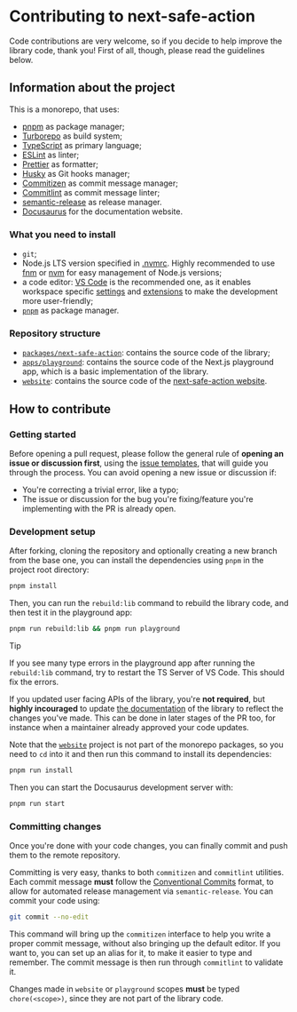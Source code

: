 # Contributing to next-safe-action

Code contributions are very welcome, so if you decide to help improve the library code, thank you! First of all, though, please read the guidelines below.

## Information about the project

This is a monorepo, that uses:

- [pnpm](https://pnpm.io/) as package manager;
- [Turborepo](https://turbo.build/repo) as build system;
- [TypeScript](https://www.typescriptlang.org/) as primary language;
- [ESLint](https://eslint.org/) as linter;
- [Prettier](https://prettier.io/) as formatter;
- [Husky](https://github.com/typicode/husky) as Git hooks manager;
- [Commitizen](https://github.com/commitizen/cz-cli) as commit message manager;
- [Commitlint](https://commitlint.js.org/) as commit message linter;
- [semantic-release](https://github.com/semantic-release/semantic-release) as release manager.
- [Docusaurus](https://docusaurus.io/) for the documentation website.

### What you need to install

- `git`;
- Node.js LTS version specified in [.nvmrc](../.nvmrc). Highly recommended to use [fnm](https://github.com/Schniz/fnm) or [nvm](https://github.com/nvm-sh/nvm) for easy management of Node.js versions;
- a code editor: [VS Code](https://code.visualstudio.com) is the recommended one, as it enables workspace specific [settings](../.vscode/settings.json) and [extensions](../.vscode/extensions.json) to make the development more user-friendly;
- [`pnpm`](https://pnpm.io/installation) as package manager.

### Repository structure

- [`packages/next-safe-action`](../packages/next-safe-action): contains the source code of the library;
- [`apps/playground`](../apps/playground): contains the source code of the Next.js playground app, which is a basic implementation of the library.
- [`website`](../website): contains the source code of the [next-safe-action website](https://next-safe-action.dev).

## How to contribute

### Getting started

Before opening a pull request, please follow the general rule of **opening an issue or discussion first**, using the [issue templates](https://github.com/TheEdoRan/next-safe-action/issues/new/choose), that will guide you through the process. You can avoid opening a new issue or discussion if:

- You're correcting a trivial error, like a typo;
- The issue or discussion for the bug you're fixing/feature you're implementing with the PR is already open.

### Development setup

After forking, cloning the repository and optionally creating a new branch from the base one, you can install the dependencies using `pnpm` in the project root directory:

```sh
pnpm install
```

Then, you can run the `rebuild:lib` command to rebuild the library code, and then test it in the playground app:

```sh
pnpm run rebuild:lib && pnpm run playground
```

> [!TIP]
> If you see many type errors in the playground app after running the `rebuild:lib` command, try to restart the TS Server of VS Code. This should fix the errors.

If you updated user facing APIs of the library, you're **not required**, but **highly incouraged** to update [the documentation](../website/docs) of the library to reflect the changes you've made. This can be done in later stages of the PR too, for instance when a maintainer already approved your code updates.

Note that the [`website`](../website) project is not part of the monorepo packages, so you need to `cd` into it and then run this command to install its dependencies:

```sh
pnpm run install
```

Then you can start the Docusaurus development server with:

```sh
pnpm run start
```

### Committing changes

Once you're done with your code changes, you can finally commit and push them to the remote repository.

Committing is very easy, thanks to both `commitizen` and `commitlint` utilities. Each commit message **must** follow the [Conventional Commits](https://www.conventionalcommits.org/) format, to allow for automated release management via `semantic-release`. You can commit your code using:

```sh
git commit --no-edit
```

This command will bring up the `commitizen` interface to help you write a proper commit message, without also bringing up the default editor. If you want to, you can set up an alias for it, to make it easier to type and remember. The commit message is then run through `commitlint` to validate it.

Changes made in `website` or `playground` scopes **must** be typed `chore(<scope>)`, since they are not part of the library code.
